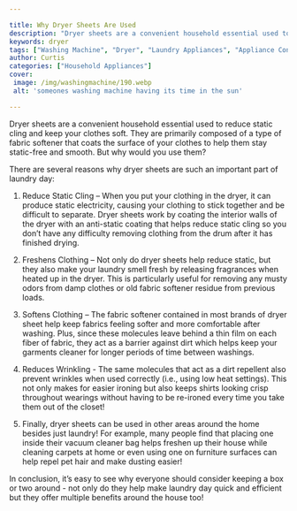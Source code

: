 ```yaml
---

title: Why Dryer Sheets Are Used
description: "Dryer sheets are a convenient household essential used to reduce static cling and keep your clothes soft. They are primarily compo...learn more about it now"
keywords: dryer
tags: ["Washing Machine", "Dryer", "Laundry Appliances", "Appliance Consumption"]
author: Curtis
categories: ["Household Appliances"]
cover: 
 image: /img/washingmachine/190.webp
 alt: 'someones washing machine having its time in the sun'

---
```


Dryer sheets are a convenient household essential used to reduce static cling and keep your clothes soft. They are primarily composed of a type of fabric softener that coats the surface of your clothes to help them stay static-free and smooth. But why would you use them?

There are several reasons why dryer sheets are such an important part of laundry day:
1. Reduce Static Cling – When you put your clothing in the dryer, it can produce static electricity, causing your clothing to stick together and be difficult to separate. Dryer sheets work by coating the interior walls of the dryer with an anti-static coating that helps reduce static cling so you don’t have any difficulty removing clothing from the drum after it has finished drying. 

2. Freshens Clothing – Not only do dryer sheets help reduce static, but they also make your laundry smell fresh by releasing fragrances when heated up in the dryer. This is particularly useful for removing any musty odors from damp clothes or old fabric softener residue from previous loads. 

3. Softens Clothing – The fabric softener contained in most brands of dryer sheet help keep fabrics feeling softer and more comfortable after washing. Plus, since these molecules leave behind a thin film on each fiber of fabric, they act as a barrier against dirt which helps keep your garments cleaner for longer periods of time between washings. 

4. Reduces Wrinkling - The same molecules that act as a dirt repellent also prevent wrinkles when used correctly (i.e., using low heat settings). This not only makes for easier ironing but also keeps shirts looking crisp throughout wearings without having to be re-ironed every time you take them out of the closet! 

5. Finally, dryer sheets can be used in other areas around the home besides just laundry! For example, many people find that placing one inside their vacuum cleaner bag helps freshen up their house while cleaning carpets at home or even using one on furniture surfaces can help repel pet hair and make dusting easier! 

In conclusion, it’s easy to see why everyone should consider keeping a box or two around - not only do they help make laundry day quick and efficient but they offer multiple benefits around the house too!
